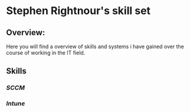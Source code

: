 # Stephen Rightnour's skill set

## Overview:
Here you will find a overview of skills and systems i have gained over the course of working in the IT field.

## Skills
### *SCCM*
### *Intune*  


